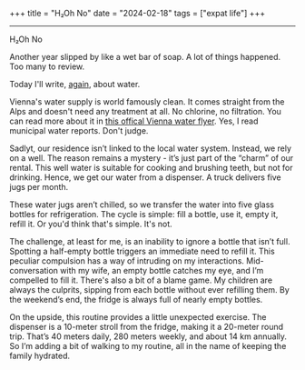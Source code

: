 +++
title = "H₂Oh No"
date = "2024-02-18"
tags = ["expat life"]
+++

****

H₂Oh No

Another year slipped by like a wet bar of soap. A lot of things happened. Too many to review.

Today I'll write, [again](/posts/wasser-acqua-voda/), about water.

Vienna's water supply is world famously clean. It comes straight from the Alps and doesn't need any treatment at all. No chlorine, no filtration. You can read more about it in [this offical Vienna water flyer](/images/drinking-water-vienna.pdf). Yes, I read municipal water reports. Don't judge.

Sadlyt, our residence isn’t linked to the local water system. Instead, we rely on a well. The reason remains a mystery - it’s just part of the “charm” of our rental. This well water is suitable for cooking and brushing teeth, but not for drinking. Hence, we get our water from a dispenser. A truck delivers five jugs per month.

These water jugs aren’t chilled, so we transfer the water into five glass bottles for refrigeration. The cycle is simple: fill a bottle, use it, empty it, refill it. Or you'd think that's simple. It's not.

The challenge, at least for me, is an inability to ignore a bottle that isn’t full. Spotting a half-empty bottle triggers an immediate need to refill it. This peculiar compulsion has a way of intruding on my interactions. Mid-conversation with my wife, an empty bottle catches my eye, and I’m compelled to fill it. There's also a bit of a blame game. My children are always the culprits, sipping from each bottle without ever refilling them. By the weekend’s end, the fridge is always full of nearly empty bottles.

On the upside, this routine provides a little unexpected exercise. The dispenser is a 10-meter stroll from the fridge, making it a 20-meter round trip. That’s 40 meters daily, 280 meters weekly, and about 14 km annually. So I’m adding a bit of walking to my routine, all in the name of keeping the family hydrated.